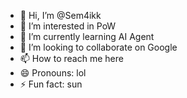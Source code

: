 - 👋 Hi, I’m @Sem4ikk
- 👀 I’m interested in PoW
- 🌱 I’m currently learning AI Agent
- 💞️ I’m looking to collaborate on Google
- 📫 How to reach me here
- 😄 Pronouns: lol
- ⚡ Fun fact: sun

<!---
Sem4ikk/Sem4ikk is a ✨ special ✨ repository because its `README.md` (this file) appears on your GitHub profile.
You can click the Preview link to take a look at your changes.
--->

